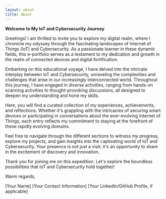 ```yaml
---
layout: about
title: About
---
```


**Welcome to My IoT and Cybersecurity Journey**

Greetings! I am thrilled to invite you to explore my digital realm, where I chronicle my odyssey through the fascinating landscapes of Internet of Things (IoT) and Cybersecurity. As a passionate learner in these dynamic fields, this e-portfolio serves as a testament to my dedication and growth in the realm of connected devices and digital fortification.

Embarking on this educational voyage, I have delved into the intricate interplay between IoT and Cybersecurity, unraveling the complexities and challenges that arise in our increasingly interconnected world. Throughout this journey, I have engaged in diverse activities, ranging from hands-on scanning activities to thought-provoking discussions, all designed to deepen my understanding and hone my skills.

Here, you will find a curated collection of my experiences, achievements, and reflections. Whether it's grappling with the intricacies of securing smart devices or participating in conversations about the ever-evolving Internet of Things, each entry reflects my commitment to staying at the forefront of these rapidly evolving domains.

Feel free to navigate through the different sections to witness my progress, explore my projects, and gain insights into the captivating world of IoT and Cybersecurity. Your presence is not just a visit; it's an opportunity to share in the excitement of discovery and innovation.

Thank you for joining me on this expedition. Let's explore the boundless possibilities that IoT and Cybersecurity hold together!

Warm regards,

[Your Name]
[Your Contact Information]
[Your LinkedIn/GitHub Profile, if applicable]
